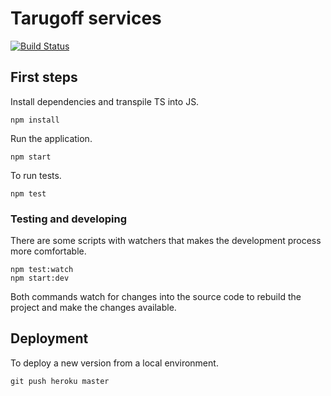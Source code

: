 # Tarugoff services

[![Build Status](https://travis-ci.org/ydarias/tarugoff-sessions.svg?branch=master)](https://travis-ci.org/ydarias/tarugoff-sessions)

## First steps

Install dependencies and transpile TS into JS.

```shell script
npm install
```

Run the application.

```shell script
npm start
```

To run tests.

```shell script
npm test
```

### Testing and developing

There are some scripts with watchers that makes the development process more comfortable.

```shell script
npm test:watch
npm start:dev
```

Both commands watch for changes into the source code to rebuild the project and make the changes available.

## Deployment

To deploy a new version from a local environment.

```shell script
git push heroku master
```
